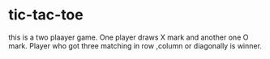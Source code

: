 # tic-tac-toe
this is a two plaayer game.
One player draws X mark and another one O mark.
Player who got three matching in row ,column or diagonally is winner.
